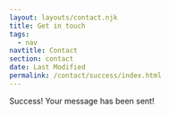 ```yaml
---
layout: layouts/contact.njk
title: Get in touch
tags:
  - nav
navtitle: Contact
section: contact
date: Last Modified
permalink: /contact/success/index.html
---
```


Success! Your message has been sent!
